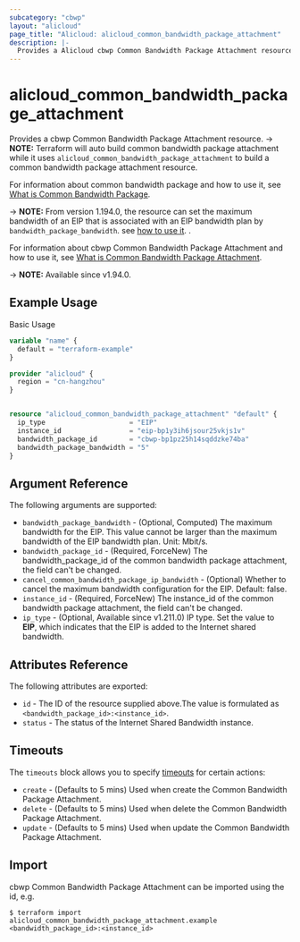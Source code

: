 ```yaml
---
subcategory: "cbwp"
layout: "alicloud"
page_title: "Alicloud: alicloud_common_bandwidth_package_attachment"
description: |-
  Provides a Alicloud cbwp Common Bandwidth Package Attachment resource.
---
```


# alicloud_common_bandwidth_package_attachment

Provides a cbwp Common Bandwidth Package Attachment resource. -> **NOTE:** Terraform will auto build common bandwidth package attachment while it uses `alicloud_common_bandwidth_package_attachment` to build a common bandwidth package attachment resource.

For information about common bandwidth package and how to use it, see [What is Common Bandwidth Package](https://www.alibabacloud.com/help/product/55092.htm).

-> **NOTE:** From version 1.194.0, the resource can set the maximum bandwidth of an EIP that is associated with an EIP bandwidth plan by `bandwidth_package_bandwidth`. see [how to use it](https://www.alibabacloud.com/help/en/eip-bandwidth-plan/latest/120327).
.

For information about cbwp Common Bandwidth Package Attachment and how to use it, see [What is Common Bandwidth Package Attachment](https://www.alibabacloud.com/help/product/55092.htm).

-> **NOTE:** Available since v1.94.0.

## Example Usage

Basic Usage

```terraform
variable "name" {
  default = "terraform-example"
}

provider "alicloud" {
  region = "cn-hangzhou"
}


resource "alicloud_common_bandwidth_package_attachment" "default" {
  ip_type                     = "EIP"
  instance_id                 = "eip-bp1y3ih6jsour25vkjs1v"
  bandwidth_package_id        = "cbwp-bp1pz25h14sqddzke74ba"
  bandwidth_package_bandwidth = "5"
}
```

## Argument Reference

The following arguments are supported:
* `bandwidth_package_bandwidth` - (Optional, Computed) The maximum bandwidth for the EIP. This value cannot be larger than the maximum bandwidth of the EIP bandwidth plan. Unit: Mbit/s.
* `bandwidth_package_id` - (Required, ForceNew) The bandwidth_package_id of the common bandwidth package attachment, the field can't be changed.
* `cancel_common_bandwidth_package_ip_bandwidth` - (Optional) Whether to cancel the maximum bandwidth configuration for the EIP. Default: false.
* `instance_id` - (Required, ForceNew) The instance_id of the common bandwidth package attachment, the field can't be changed.
* `ip_type` - (Optional, Available since v1.211.0) IP type. Set the value to **EIP**, which indicates that the EIP is added to the Internet shared bandwidth.

## Attributes Reference

The following attributes are exported:
* `id` - The ID of the resource supplied above.The value is formulated as `<bandwidth_package_id>:<instance_id>`.
* `status` - The status of the Internet Shared Bandwidth instance.

## Timeouts

The `timeouts` block allows you to specify [timeouts](https://www.terraform.io/docs/configuration-0-11/resources.html#timeouts) for certain actions:
* `create` - (Defaults to 5 mins) Used when create the Common Bandwidth Package Attachment.
* `delete` - (Defaults to 5 mins) Used when delete the Common Bandwidth Package Attachment.
* `update` - (Defaults to 5 mins) Used when update the Common Bandwidth Package Attachment.

## Import

cbwp Common Bandwidth Package Attachment can be imported using the id, e.g.

```shell
$ terraform import alicloud_common_bandwidth_package_attachment.example <bandwidth_package_id>:<instance_id>
```